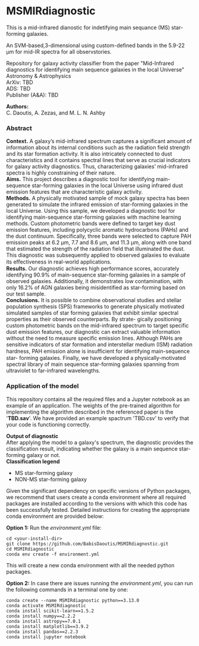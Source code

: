 # MSMIRdiagnostic

This is a mid-infrared dianostic for indetifying main sequance (MS) star-forming galaxies.

An SVM-based,3-dimensional using custom-defined bands in the 5.9-22 μm for mid-IR spectra for all observstories.

Repository for galaxy activity classifier from the paper "Mid-Infrared diagnostics for identifying main sequence galaxies in
the local Universe"\
Astronomy & Astrophysics\
ArXiv: TBD \
ADS: TBD \
Publisher (A&A): TBD 

**Authors:**\
C. Daoutis, A. Zezas, and M. L. N. Ashby

### Abstract 
**Context.** A galaxy’s mid-infrared spectrum captures a significant amount of information about its internal conditions such as the
radiation field strength and its star formation activity. It is also intricately connected to dust characteristics and it contains spectral
lines that serve as crucial indicators for galaxy activity diagnostics. Thus, characterizing galaxies’ mid-infrared spectra is highly
constraining of their nature. \
**Aims.** This project describes a diagnostic tool for identifying main-sequence star-forming galaxies in the local Universe using infrared
dust emission features that are characteristic galaxy activity. \
**Methods.** A physically motivated sample of mock galaxy spectra has been generated to simulate the infrared emission of star-forming
galaxies in the local Universe. Using this sample, we developed a diagnostic tool for identifying main-sequence star-forming galaxies
with machine learning methods. Custom photometric bands were defined to target key dust emission features, including polycyclic
aromatic hydrocarbons (PAHs) and the dust continuum. Specifically, three bands were selected to capture PAH emission peaks at
6.2 µm, 7.7 and 8.6 µm, and 11.3 µm, along with one band that estimated the strength of the radiation field that illuminated the dust.
This diagnostic was subsequently applied to observed galaxies to evaluate its eﬀectiveness in real-world applications. \
**Results.** Our diagnostic achieves high performance scores, accurately identifying 90.9% of main-sequence star-forming galaxies in a
sample of observed galaxies. Additionally, it demonstrates low contamination, with only 16.2% of AGN galaxies being misidentified
as star-forming based on our test sample. \
**Conclusions.** It is possible to combine observational studies and stellar population synthesis (SPS) frameworks to generate physically
motivated simulated samples of star forming galaxies that exhibit similar spectral properties as their observed counterparts. By strate-
gically positioning custom photometric bands on the mid-infrared spectrum to target specific dust emission features, our diagnostic
can extract valuable information without the need to measure specific emission lines. Although PAHs are sensitive indicators of star
formation and interstellar medium (ISM) radiation hardness, PAH emission alone is insuﬃcient for identifying main-sequence star-
forming galaxies. Finally, we have developed a physically-motivated spectral library of main sequence star-forming galaxies spanning
from ultraviolet to far-infrared wavelengths.

### Application of the model

This repository contains all the required files and a Jupyter notebook as an example of an application. The weights of the pre-trained algorithm for implementing the algorithm described in the referenced paper is the '**TBD.sav**'. We have provided an example spactrum 'TBD.csv' to verify that your code is functioning correctly.

**Output of diagnostic**\
After applying the model to a galaxy's spectrum, the diagnostic provides the classification result, indicating whether the galaxy is a main sequence star-forming galaxy or not. \
**Classification legend** 
 - MS star-forming galaxy 
 - NON-MS star-forming galaxy 

Given the significant dependency on specific versions of Python packages, we recommend that users create a conda environment where all required packages are installed according to the versions with which this code has been successfully tested. Detailed instructions for creating the appropriate conda environment are provided below:

**Option 1:**
Run the *environment.yml* file:
```
cd <your-install-dir>
git clone https://github.com/BabisDaoutis/MSMIRdiagnostic.git
cd MSMIRdiagnostic
conda env create -f environment.yml
```
This will create a new conda environment with all the needed python packages.

**Option 2:**
In case there are issues running the *environment.yml*, you can run the following commands in a terminal one by one:

```
conda create --name MSMIRdiagnostic python==3.13.0
conda activate MSMIRdiagnostic
conda install scikit-learn==1.5.2
conda install numpy==2.2.2
conda install astropy==7.0.1
conda install matplotlib==3.9.2
conda install pandas==2.2.3
conda install jupyter notebook
```
